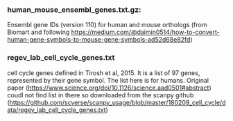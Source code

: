 ### human_mouse_ensembl_genes.txt.gz: 
Ensembl gene IDs (version 110) for human and mouse orthologs (from Biomart and following https://medium.com/@daimin0514/how-to-convert-human-gene-symbols-to-mouse-gene-symbols-ad52d68e82fd)
### regev_lab_cell_cycle_genes.txt
cell cycle genes defined in Tirosh et al, 2015. It is a list of 97 genes, represented by their gene symbol. The list here is for humans. Original paper (https://www.science.org/doi/10.1126/science.aad0501#abstract) coudl not find list in there so downloaded from the scanpy github (https://github.com/scverse/scanpy_usage/blob/master/180209_cell_cycle/data/regev_lab_cell_cycle_genes.txt)
